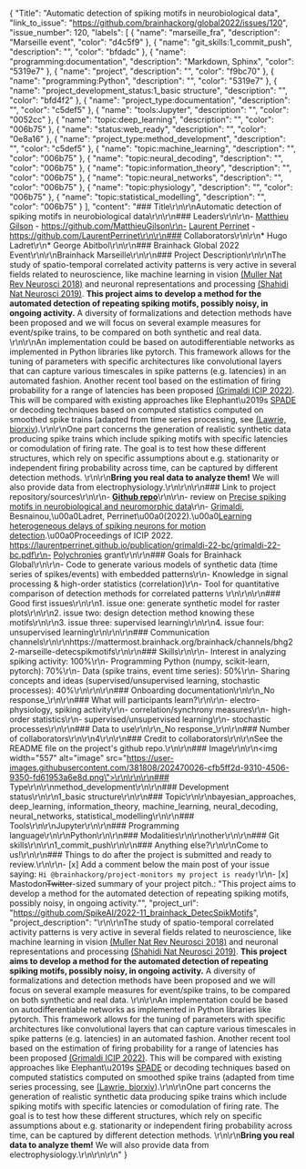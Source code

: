 {
  "Title": "Automatic detection of spiking motifs in neurobiological data",
  "link_to_issue": "https://github.com/brainhackorg/global2022/issues/120",
  "issue_number": 120,
  "labels": [
    {
      "name": "marseille_fra",
      "description": "Marseille event",
      "color": "d4c5f9"
    },
    {
      "name": "git_skills:1_commit_push",
      "description": "",
      "color": "bfdadc"
    },
    {
      "name": "programming:documentation",
      "description": "Markdown, Sphinx",
      "color": "5319e7"
    },
    {
      "name": "project",
      "description": "",
      "color": "f9bc70"
    },
    {
      "name": "programming:Python",
      "description": "",
      "color": "5319e7"
    },
    {
      "name": "project_development_status:1_basic structure",
      "description": "",
      "color": "bfd4f2"
    },
    {
      "name": "project_type:documentation",
      "description": "",
      "color": "c5def5"
    },
    {
      "name": "tools:Jupyter",
      "description": "",
      "color": "0052cc"
    },
    {
      "name": "topic:deep_learning",
      "description": "",
      "color": "006b75"
    },
    {
      "name": "status:web_ready",
      "description": "",
      "color": "0e8a16"
    },
    {
      "name": "project_type:method_development",
      "description": "",
      "color": "c5def5"
    },
    {
      "name": "topic:machine_learning",
      "description": "",
      "color": "006b75"
    },
    {
      "name": "topic:neural_decoding",
      "description": "",
      "color": "006b75"
    },
    {
      "name": "topic:information_theory",
      "description": "",
      "color": "006b75"
    },
    {
      "name": "topic:neural_networks",
      "description": "",
      "color": "006b75"
    },
    {
      "name": "topic:physiology",
      "description": "",
      "color": "006b75"
    },
    {
      "name": "topic:statistical_modelling",
      "description": "",
      "color": "006b75"
    }
  ],
  "content": "### Title\r\n\r\nAutomatic detection of spiking motifs in neurobiological data\r\n\r\n### Leaders\r\n\r\n- [Matthieu Gilson](https://matthieugilson.eu) - https://github.com/MatthieuGilson\r\n- [Laurent Perrinet](https://laurentperrinet.github.io) - https://github.com/LaurentPerrinet\r\n\r\n### Collaborators\r\n\r\n* Hugo Ladret\r\n* George Abitbol\r\n\r\n### Brainhack Global 2022 Event\r\n\r\nBrainhack Marseille\r\n\r\n### Project Description\r\n\r\nThe study of spatio-temporal correlated activity patterns is very active in several fields related to neuroscience, like machine learning in vision [(Muller Nat Rev Neurosci 2018)](https://pubmed.ncbi.nlm.nih.gov/29563572/) and neuronal representations and processing [(Shahidi Nat Neurosci 2019)](https://pubmed.ncbi.nlm.nih.gov/31110324/). **This project aims to develop a method for the automated detection of repeating spiking motifs, possibly noisy, in ongoing activity.** A diversity of formalizations and detection methods have been proposed and we will focus on several example measures for event/spike trains, to be compared on both synthetic and real data. \r\n\r\nAn implementation could be based on autodifferentiable networks as implemented in Python libraries like pytorch. This framework allows for the tuning of parameters with specific architectures like convolutional layers that can capture various timescales in spike patterns (e.g. latencies) in an automated fashion. Another recent tool based on the estimation of firing probability for a range of latencies has been proposed [(Grimaldi ICIP 2022)](https://laurentperrinet.github.io/publication/grimaldi-22-bc/grimaldi-22-bc.pdf). This will be compared with existing approaches like Elephant\u2019s [SPADE](https://elephant.readthedocs.io/en/latest/reference/spade.html) or decoding techniques based on computed statistics computed on smoothed spike trains (adapted from time series processing, see [(Lawrie, biorxiv](https://doi.org/10.1101/2021.04.30.441789)).\r\n\r\nOne part concerns the generation of realistic synthetic data producing spike trains  which include spiking motifs with specific latencies or comodulation of firing rate. The goal is to test how these different structures, which rely on specific assumptions about e.g. stationarity or independent firing probability across time, can be captured by different detection methods. \r\n\r\n**Bring you real data to analyze them!** We will also provide data from electrophysiology.\r\n\r\n\r\n### Link to project repository/sources\r\n\r\n- [**Github repo**](https://github.com/SpikeAI/2022-11_brainhack_DetecSpikMotifs)\r\n\r\n- review on [Precise spiking motifs in neurobiological and neuromorphic data](https://laurentperrinet.github.io/publication/grimaldi-22-polychronies/grimaldi-22-polychronies.pdf)\r\n- [Grimaldi](https://laurentperrinet.github.io/author/antoine-grimaldi/), Besnainou,\u00a0Ladret, Perrinet\u00a0(2022).\u00a0[Learning heterogeneous delays of spiking neurons for motion detection](https://laurentperrinet.github.io/publication/grimaldi-22-icip/).\u00a0Proceedings of ICIP 2022. https://laurentperrinet.github.io/publication/grimaldi-22-bc/grimaldi-22-bc.pdf\r\n- [Polychronies](https://laurentperrinet.github.io/grant/polychronies/) grant\r\n\r\n### Goals for Brainhack Global\r\n\r\n- Code to generate various models of synthetic data (time series of spikes/events) with embedded patterns\r\n- Knowledge in signal processing & high-order statistics (correlation)\r\n- Tool for quantitative comparison of detection methods for correlated patterns \r\n\r\n\r\n### Good first issues\r\n\r\n1. issue one: generate synthetic model for raster plots\r\n\r\n2. issue two: design detection method knowing these motifs\r\n\r\n3. issue three: supervised learning\r\n\r\n4. issue four: unsupervised learning\r\n\r\n\r\n### Communication channels\r\n\r\nhttps://mattermost.brainhack.org/brainhack/channels/bhg22-marseille-detecspikmotifs\r\n\r\n### Skills\r\n\r\n- Interest in analyzing spiking activity: 100%\r\n- Programming Python (numpy, scikit-learn, pytorch): 70%\r\n- Data (spike trains, event time series): 50%\r\n- Sharing concepts and ideas (supervised/unsupervised learning, stochastic processes): 40%\r\n\r\n\r\n### Onboarding documentation\r\n\r\n_No response_\r\n\r\n### What will participants learn?\r\n\r\n- electro-physiology, spiking activity\r\n- correlation/synchrony measures\r\n- high-order statistics\r\n- supervised/unsupervised learning\r\n- stochastic processes\r\n\r\n### Data to use\r\n\r\n_No response_\r\n\r\n### Number of collaborators\r\n\r\n4\r\n\r\n### Credit to collaborators\r\n\r\nSee the README file on the project's github repo.\r\n\r\n### Image\r\n\r\n<img width=\"557\" alt=\"image\" src=\"https://user-images.githubusercontent.com/381808/202470026-cfb5ff2d-9310-4506-9350-fd61953a6e8d.png\">\r\n\r\n\r\n### Type\r\n\r\nmethod_development\r\n\r\n### Development status\r\n\r\n1_basic structure\r\n\r\n### Topic\r\n\r\nbayesian_approaches, deep_learning, information_theory, machine_learning, neural_decoding, neural_networks, statistical_modelling\r\n\r\n### Tools\r\n\r\nJupyter\r\n\r\n### Programming language\r\n\r\nPython\r\n\r\n### Modalities\r\n\r\nother\r\n\r\n### Git skills\r\n\r\n1_commit_push\r\n\r\n### Anything else?\r\n\r\nCome to us!\r\n\r\n### Things to do after the project is submitted and ready to review.\r\n\r\n- [x] Add a comment below the main post of your issue saying: `Hi @brainhackorg/project-monitors my project is ready!`\r\n- [x] Mastodon~~Twitter~~-sized summary of your project pitch.: \"This project aims to develop a method for the automated detection of repeating spiking motifs, possibly noisy, in ongoing activity.\"",
  "project_url": "https://github.com/SpikeAI/2022-11_brainhack_DetecSpikMotifs",
  "project_description": "\r\n\r\nThe study of spatio-temporal correlated activity patterns is very active in several fields related to neuroscience, like machine learning in vision [(Muller Nat Rev Neurosci 2018)](https://pubmed.ncbi.nlm.nih.gov/29563572/) and neuronal representations and processing [(Shahidi Nat Neurosci 2019)](https://pubmed.ncbi.nlm.nih.gov/31110324/). **This project aims to develop a method for the automated detection of repeating spiking motifs, possibly noisy, in ongoing activity.** A diversity of formalizations and detection methods have been proposed and we will focus on several example measures for event/spike trains, to be compared on both synthetic and real data. \r\n\r\nAn implementation could be based on autodifferentiable networks as implemented in Python libraries like pytorch. This framework allows for the tuning of parameters with specific architectures like convolutional layers that can capture various timescales in spike patterns (e.g. latencies) in an automated fashion. Another recent tool based on the estimation of firing probability for a range of latencies has been proposed [(Grimaldi ICIP 2022)](https://laurentperrinet.github.io/publication/grimaldi-22-bc/grimaldi-22-bc.pdf). This will be compared with existing approaches like Elephant\u2019s [SPADE](https://elephant.readthedocs.io/en/latest/reference/spade.html) or decoding techniques based on computed statistics computed on smoothed spike trains (adapted from time series processing, see [(Lawrie, biorxiv](https://doi.org/10.1101/2021.04.30.441789)).\r\n\r\nOne part concerns the generation of realistic synthetic data producing spike trains  which include spiking motifs with specific latencies or comodulation of firing rate. The goal is to test how these different structures, which rely on specific assumptions about e.g. stationarity or independent firing probability across time, can be captured by different detection methods. \r\n\r\n**Bring you real data to analyze them!** We will also provide data from electrophysiology.\r\n\r\n\r\n"
}
